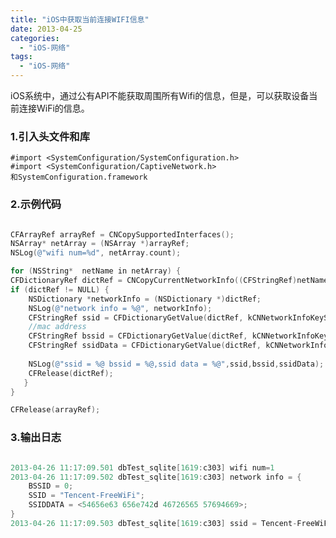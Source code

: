 ```yaml
---
title: "iOS中获取当前连接WIFI信息"
date: 2013-04-25
categories:
  - "iOS-网络"
tags:
  - "iOS-网络"
---
```

<!--more-->

iOS系统中，通过公有API不能获取周围所有Wifi的信息，但是，可以获取设备当前连接WiFi的信息。

<!--more-->

### 1.引入头文件和库
    #import <SystemConfiguration/SystemConfiguration.h>
    #import <SystemConfiguration/CaptiveNetwork.h>
    和SystemConfiguration.framework
    
### 2.示例代码
``` objective-c

CFArrayRef arrayRef = CNCopySupportedInterfaces();
NSArray* netArray = (NSArray *)arrayRef;
NSLog(@"wifi num=%d", netArray.count);

for (NSString*  netName in netArray) {
CFDictionaryRef dictRef = CNCopyCurrentNetworkInfo((CFStringRef)netName);
if (dictRef != NULL) {
    NSDictionary *networkInfo = (NSDictionary *)dictRef;
    NSLog(@"network info = %@", networkInfo);
    CFStringRef ssid = CFDictionaryGetValue(dictRef, kCNNetworkInfoKeySSID);
    //mac address
    CFStringRef bssid = CFDictionaryGetValue(dictRef, kCNNetworkInfoKeyBSSID);
    CFStringRef ssidData = CFDictionaryGetValue(dictRef, kCNNetworkInfoKeySSIDData);
    
    NSLog(@"ssid = %@ bssid = %@,ssid data = %@",ssid,bssid,ssidData);
    CFRelease(dictRef);
   }
}

CFRelease(arrayRef);

```    

### 3.输出日志
``` objective-c

2013-04-26 11:17:09.501 dbTest_sqlite[1619:c303] wifi num=1
2013-04-26 11:17:09.502 dbTest_sqlite[1619:c303] network info = {
    BSSID = 0;
    SSID = "Tencent-FreeWiFi";
    SSIDDATA = <54656e63 656e742d 46726565 57694669>;
}
2013-04-26 11:17:09.503 dbTest_sqlite[1619:c303] ssid = Tencent-FreeWiFi bssid = 0,ssid data = <54656e63 656e742d 46726565 57694669>

``` 
